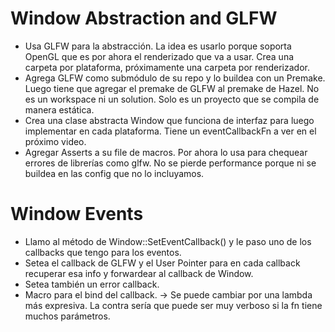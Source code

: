 # Window Abstraction and GLFW

- Usa GLFW para la abstracción. La idea es usarlo porque soporta OpenGL que es por ahora el renderizado que va a usar. Crea una carpeta por plataforma, próximamente una carpeta por renderizador.
- Agrega GLFW como submódulo de su repo y lo buildea con un Premake. Luego tiene que agregar el premake de GLFW al premake de Hazel. No es un workspace ni un solution. Solo es un proyecto que se compila de manera estática.
- Crea una clase abstracta Window que funciona de interfaz para luego implementar en cada plataforma. Tiene un eventCallbackFn a ver en el próximo video.
- Agregar Asserts a su file de macros. Por ahora lo usa para chequear errores de librerías como glfw. No se pierde performance porque ni se buildea en las config que no lo incluyamos.

# Window Events

- Llamo al método de Window::SetEventCallback() y le paso uno de los callbacks que tengo para los eventos.
- Setea el callback de GLFW y el User Pointer para en cada callback recuperar esa info y forwardear al callback de Window.
- Setea también un error callback.
- Macro para el bind del callback. -> Se puede cambiar por una lambda más expresiva. La contra sería que puede ser muy verboso si la fn tiene muchos parámetros.
